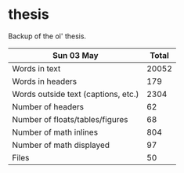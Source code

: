 thesis
======
Backup of the ol' thesis.

Sun 03 May | Total
---|---
Words in text| 20052
Words in headers| 179
Words outside text (captions, etc.)| 2304
Number of headers| 62
Number of floats/tables/figures| 68
Number of math inlines| 804
Number of math displayed| 97
Files| 50

